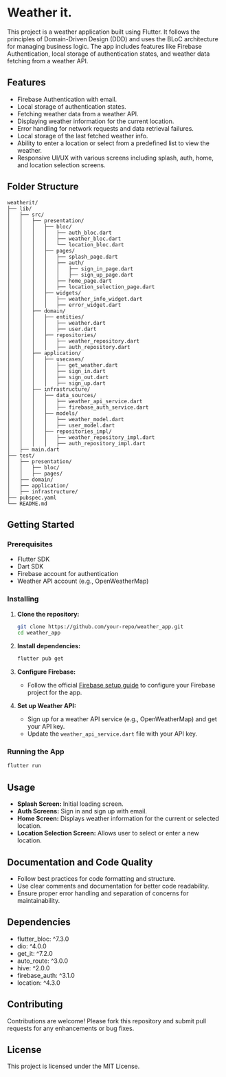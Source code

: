 # Weather it.

This project is a weather application built using Flutter. It follows the principles of Domain-Driven Design (DDD) and uses the BLoC architecture for managing business logic. The app includes features like Firebase Authentication, local storage of authentication states, and weather data fetching from a weather API.

## Features

- Firebase Authentication with email.
- Local storage of authentication states.
- Fetching weather data from a weather API.
- Displaying weather information for the current location.
- Error handling for network requests and data retrieval failures.
- Local storage of the last fetched weather info.
- Ability to enter a location or select from a predefined list to view the weather.
- Responsive UI/UX with various screens including splash, auth, home, and location selection screens.

## Folder Structure

```
weatherit/
├── lib/
│   ├── src/
│   │   ├── presentation/
│   │   │   ├── bloc/
│   │   │   │   ├── auth_bloc.dart
│   │   │   │   ├── weather_bloc.dart
│   │   │   │   └── location_bloc.dart
│   │   │   ├── pages/
│   │   │   │   ├── splash_page.dart
│   │   │   │   ├── auth/
│   │   │   │   │   ├── sign_in_page.dart
│   │   │   │   │   ├── sign_up_page.dart
│   │   │   │   ├── home_page.dart
│   │   │   │   ├── location_selection_page.dart
│   │   │   ├── widgets/
│   │   │   │   ├── weather_info_widget.dart
│   │   │   │   ├── error_widget.dart
│   │   ├── domain/
│   │   │   ├── entities/
│   │   │   │   ├── weather.dart
│   │   │   │   ├── user.dart
│   │   │   ├── repositories/
│   │   │   │   ├── weather_repository.dart
│   │   │   │   ├── auth_repository.dart
│   │   ├── application/
│   │   │   ├── usecases/
│   │   │   │   ├── get_weather.dart
│   │   │   │   ├── sign_in.dart
│   │   │   │   ├── sign_out.dart
│   │   │   │   ├── sign_up.dart
│   │   ├── infrastructure/
│   │   │   ├── data_sources/
│   │   │   │   ├── weather_api_service.dart
│   │   │   │   ├── firebase_auth_service.dart
│   │   │   ├── models/
│   │   │   │   ├── weather_model.dart
│   │   │   │   ├── user_model.dart
│   │   │   ├── repositories_impl/
│   │   │   │   ├── weather_repository_impl.dart
│   │   │   │   ├── auth_repository_impl.dart
│   ├── main.dart
├── test/
│   ├── presentation/
│   │   ├── bloc/
│   │   ├── pages/
│   ├── domain/
│   ├── application/
│   ├── infrastructure/
├── pubspec.yaml
└── README.md
```

## Getting Started

### Prerequisites

- Flutter SDK
- Dart SDK
- Firebase account for authentication
- Weather API account (e.g., OpenWeatherMap)

### Installing

1. **Clone the repository:**

   ```bash
   git clone https://github.com/your-repo/weather_app.git
   cd weather_app
   ```

2. **Install dependencies:**

   ```bash
   flutter pub get
   ```

3. **Configure Firebase:**

   - Follow the official [Firebase setup guide](https://firebase.google.com/docs/flutter/setup) to configure your Firebase project for the app.

4. **Set up Weather API:**
   - Sign up for a weather API service (e.g., OpenWeatherMap) and get your API key.
   - Update the `weather_api_service.dart` file with your API key.

### Running the App

```bash
flutter run
```

## Usage

- **Splash Screen:** Initial loading screen.
- **Auth Screens:** Sign in and sign up with email.
- **Home Screen:** Displays weather information for the current or selected location.
- **Location Selection Screen:** Allows user to select or enter a new location.

## Documentation and Code Quality

- Follow best practices for code formatting and structure.
- Use clear comments and documentation for better code readability.
- Ensure proper error handling and separation of concerns for maintainability.

## Dependencies

- flutter_bloc: ^7.3.0
- dio: ^4.0.0
- get_it: ^7.2.0
- auto_route: ^3.0.0
- hive: ^2.0.0
- firebase_auth: ^3.1.0
- location: ^4.3.0

## Contributing

Contributions are welcome! Please fork this repository and submit pull requests for any enhancements or bug fixes.

## License

This project is licensed under the MIT License.
